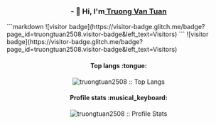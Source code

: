 
<h3 align="center">- 👋 Hi, I'm<a href="https://www.facebook.com//100014192858608"> Truong Van Tuan</a> </h1>
```markdown
![visitor badge](https://visitor-badge.glitch.me/badge?page_id=truongtuan2508.visitor-badge&left_text=Visitors)
```
![visitor badge](https://visitor-badge.glitch.me/badge?page_id=truongtuan2508.visitor-badge&left_text=Visitors)



<h4 align="center">Top langs :tongue: </h4>

<p align="center"><img src="https://github-readme-stats.vercel.app/api/top-langs/?username=truongtuan2508&langs_count=10&theme=tokyonight&layout=compact" alt="truongtuan2508 :: Top Langs" /></p>

<h4 align="center">Profile stats :musical_keyboard:</h4>

<p align="center"><img src="https://github-readme-stats.vercel.app/api?username=truongtuan2508&bg_color=30,e96443,904e95&title_color=fff&text_color=fff" alt="truongtuan2508 :: Profile Stats" /></p>

<!---
truongtuan2508/truongtuan2508 is a ✨ special ✨ repository because its `README.md` (this file) appears on your GitHub profile.
You can click the Preview link to take a look at your changes.
--->
